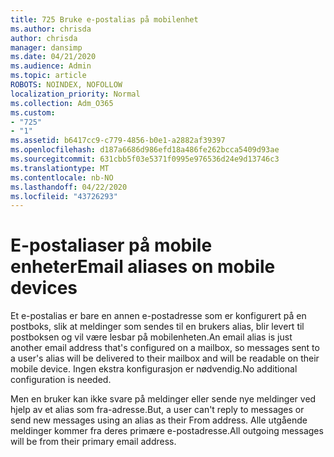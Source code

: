 ```yaml
---
title: 725 Bruke e-postalias på mobilenhet
ms.author: chrisda
author: chrisda
manager: dansimp
ms.date: 04/21/2020
ms.audience: Admin
ms.topic: article
ROBOTS: NOINDEX, NOFOLLOW
localization_priority: Normal
ms.collection: Adm_O365
ms.custom:
- "725"
- "1"
ms.assetid: b6417cc9-c779-4856-b0e1-a2882af39397
ms.openlocfilehash: d187a6686d986efd18a486fe262bcca5409d93ae
ms.sourcegitcommit: 631cbb5f03e5371f0995e976536d24e9d13746c3
ms.translationtype: MT
ms.contentlocale: nb-NO
ms.lasthandoff: 04/22/2020
ms.locfileid: "43726293"
---
```

# <a name="email-aliases-on-mobile-devices"></a><span data-ttu-id="0a476-102">E-postaliaser på mobile enheter</span><span class="sxs-lookup"><span data-stu-id="0a476-102">Email aliases on mobile devices</span></span>

<span data-ttu-id="0a476-103">Et e-postalias er bare en annen e-postadresse som er konfigurert på en postboks, slik at meldinger som sendes til en brukers alias, blir levert til postboksen og vil være lesbar på mobilenheten.</span><span class="sxs-lookup"><span data-stu-id="0a476-103">An email alias is just another email address that's configured on a mailbox, so messages sent to a user's alias will be delivered to their mailbox and will be readable on their mobile device.</span></span> <span data-ttu-id="0a476-104">Ingen ekstra konfigurasjon er nødvendig.</span><span class="sxs-lookup"><span data-stu-id="0a476-104">No additional configuration is needed.</span></span>

<span data-ttu-id="0a476-105">Men en bruker kan ikke svare på meldinger eller sende nye meldinger ved hjelp av et alias som fra-adresse.</span><span class="sxs-lookup"><span data-stu-id="0a476-105">But, a user can't reply to messages or send new messages using an alias as their From address.</span></span> <span data-ttu-id="0a476-106">Alle utgående meldinger kommer fra deres primære e-postadresse.</span><span class="sxs-lookup"><span data-stu-id="0a476-106">All outgoing messages will be from their primary email address.</span></span>
